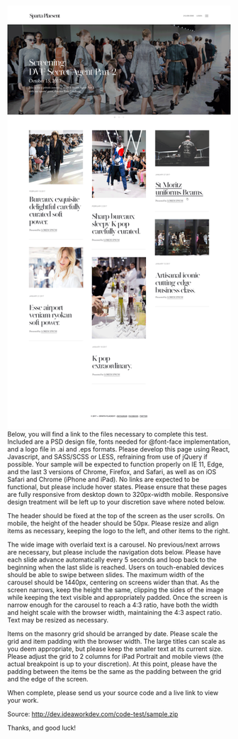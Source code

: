 [final]: public/images/final.png

![final][final]
Below, you will find a link to the files necessary to complete this test. Included are a PSD design file, fonts needed for @font-face implementation, and a logo file in .ai and .eps formats. Please develop this page using React, Javascript, and SASS/SCSS or LESS, refraining from use of jQuery if possible. Your sample will be expected to function properly on IE 11, Edge, and the last 3 versions of Chrome, Firefox, and Safari, as well as on iOS Safari and Chrome (iPhone and iPad). No links are expected to be functional, but please include hover states. Please ensure that these pages are fully responsive from desktop down to 320px-width mobile. Responsive design treatment will be left up to your discretion save where noted below.
 
The header should be fixed at the top of the screen as the user scrolls. On mobile, the height of the header should be 50px. Please resize and align items as necessary, keeping the logo to the left, and other items to the right.
 
The wide image with overlaid text is a carousel. No previous/next arrows are necessary, but please include the navigation dots below. Please have each slide advance automatically every 5 seconds and loop back to the beginning when the last slide is reached. Users on touch-enabled devices should be able to swipe between slides. The maximum width of the carousel should be 1440px, centering on screens wider than that. As the screen narrows, keep the height the same, clipping the sides of the image while keeping the text visible and appropriately padded. Once the screen is narrow enough for the carousel to reach a 4:3 ratio, have both the width and height scale with the browser width, maintaining the 4:3 aspect ratio. Text may be resized as necessary.
 
Items on the masonry grid should be arranged by date. Please scale the grid and item padding with the browser width. The large titles can scale as you deem appropriate, but please keep the smaller text at its current size. Please adjust the grid to 2 columns for iPad Portrait and mobile views (the actual breakpoint is up to your discretion). At this point, please have the padding between the items be the same as the padding between the grid and the edge of the screen.
 
When complete, please send us your source code and a live link to view your work.
 
Source: http://dev.ideaworkdev.com/code-test/sample.zip
 
Thanks, and good luck!
